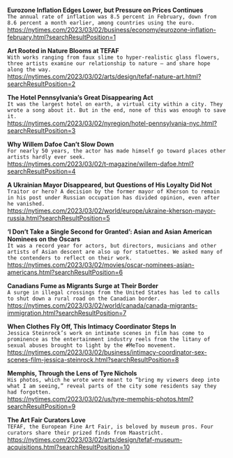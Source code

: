 **Eurozone Inflation Edges Lower, but Pressure on Prices Continues**\
`The annual rate of inflation was 8.5 percent in February, down from 8.6 percent a month earlier, among countries using the euro.`\
https://nytimes.com/2023/03/02/business/economy/eurozone-inflation-february.html?searchResultPosition=1

**Art Rooted in Nature Blooms at TEFAF**\
`With works ranging from faux slime to hyper-realistic glass flowers, three artists examine our relationship to nature — and share hope along the way.`\
https://nytimes.com/2023/03/02/arts/design/tefaf-nature-art.html?searchResultPosition=2

**The Hotel Pennsylvania’s Great Disappearing Act**\
`It was the largest hotel on earth, a virtual city within a city. They wrote a song about it. But in the end, none of this was enough to save it.`\
https://nytimes.com/2023/03/02/nyregion/hotel-pennsylvania-nyc.html?searchResultPosition=3

**Why Willem Dafoe Can’t Slow Down**\
`For nearly 50 years, the actor has made himself go toward places other artists hardly ever seek.`\
https://nytimes.com/2023/03/02/t-magazine/willem-dafoe.html?searchResultPosition=4

**A Ukrainian Mayor Disappeared, but Questions of His Loyalty Did Not**\
`Traitor or hero? A decision by the former mayor of Kherson to remain in his post under Russian occupation has divided opinion, even after he vanished.`\
https://nytimes.com/2023/03/02/world/europe/ukraine-kherson-mayor-russia.html?searchResultPosition=5

**‘I Don’t Take a Single Second for Granted’: Asian and Asian American Nominees on the Oscars**\
`It was a record year for actors, but directors, musicians and other artists of Asian descent are also up for statuettes. We asked many of the contenders to reflect on their work.`\
https://nytimes.com/2023/03/02/movies/oscar-nominees-asian-americans.html?searchResultPosition=6

**Canadians Fume as Migrants Surge at Their Border**\
`A surge in illegal crossings from the United States has led to calls to shut down a rural road on the Canadian border.`\
https://nytimes.com/2023/03/02/world/canada/canada-migrants-immigration.html?searchResultPosition=7

**When Clothes Fly Off, This Intimacy Coordinator Steps In**\
`Jessica Steinrock’s work on intimate scenes in film has come to prominence as the entertainment industry reels from the litany of sexual abuses brought to light by the #MeToo movement.`\
https://nytimes.com/2023/03/02/business/intimacy-coordinator-sex-scenes-film-jessica-steinrock.html?searchResultPosition=8

**Memphis, Through the Lens of Tyre Nichols**\
`His photos, which he wrote were meant to “bring my viewers deep into what I am seeing,” reveal parts of the city some residents say they had forgotten.`\
https://nytimes.com/2023/03/02/us/tyre-memphis-photos.html?searchResultPosition=9

**The Art Fair Curators Love**\
`TEFAF, the European Fine Art Fair, is beloved by museum pros. Four curators share their prized finds from Maastricht.`\
https://nytimes.com/2023/03/02/arts/design/tefaf-museum-acquisitions.html?searchResultPosition=10

